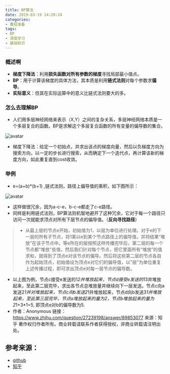 ```yaml
---
title: BP算法
date: 2019-03-19 14:20:24
categories: 
- 春招准备
tags:
- BP
- 深度学习
- 基础知识 
---
```


### 概述啊
- **梯度下降法**：利用**损失函数对所有参数的梯度**寻找局部最小值点。
- **BP**：用于计算该梯度的具体方法，其本质是利用**链式法则**对每个参数求**偏导**。
- **实际意义**：但其在实际运算中的意义比链式法则要大的多。
<!--more-->

### 怎么去理解BP
- 人们用多层神经网络来表示（X,Y）之间的复杂关系，多层神经网络本质是一个多层复合的函数。BP是求解这个多层复合函数的所有变量的偏导数的集合。

![avatar](TIM截图20190319140337.jpg)

- 梯度下降法：给定一个初始点，并求出该点的梯度向量，然后以负梯度方向为搜索方向，以一定的步长进行搜索，从而确定下一个迭代点，再计算该新的梯度方向，如此重复直到cost收敛。
### 举例

- e=(a+b)*(b+1) ,链式法则，路径上偏导值的乘积，如下图所示：

![avatar](TIM截图20190319145745.jpg)

- 这样做很冗余，因为a-c-e，b-c-e都走了c-e路径。
- 同样是利用链式法则，BP算法则机智地避开了这种冗余，它对于每一个路径只访问一次就能求顶点对所有下层节点的偏导值。（**反向寻找路径**）
> - 从最上层的节点e开始，初始值为1，以层为单位进行处理。对于e的下一层的所有子节点，将1乘以e到某个节点路径上的偏导值，并将结果“堆放”在该子节点中。等e所在的层按照这样传播完毕后，第二层的每一个节点都“堆放"些值，然后我们针对每个节点，把它里面所有“堆放”的值求和，就得到了顶点e对该节点的偏导。然后将这些第二层的节点各自作为起始顶点，初始值设为顶点e对它们的偏导值，以"层"为单位重复上述传播过程，即可求出顶点e对每一层节点的偏导数。
 - 以上图为例，节点c接受e发送的1*2并堆放起来，节点d接受e发送的1*3并堆放起来，至此第二层完毕，求出各节点总堆放量并继续向下一层发送。节点c向a发送2*1并对堆放起来，节点c向b发送2*1并堆放起来，节点d向b发送3*1并堆放起来，至此第三层完毕，节点a堆放起来的量为2，节点b堆放起来的量为2*1+3*1=5, 即顶点e对b的偏导数为5.
 - 作者：Anonymous
 链接：https://www.zhihu.com/question/27239198/answer/89853077
 来源：知乎
 著作权归作者所有。商业转载请联系作者获得授权，非商业转载请注明出处。



## 参考来源：
- [github](https://github.com/imhuay/Algorithm_Interview_Notes-Chinese)
- [知乎](https://www.zhihu.com/question/27239198?rf=24827633)



